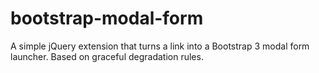 bootstrap-modal-form
====================

A simple jQuery extension that turns a link into a Bootstrap 3 modal form launcher. Based on graceful degradation rules.

